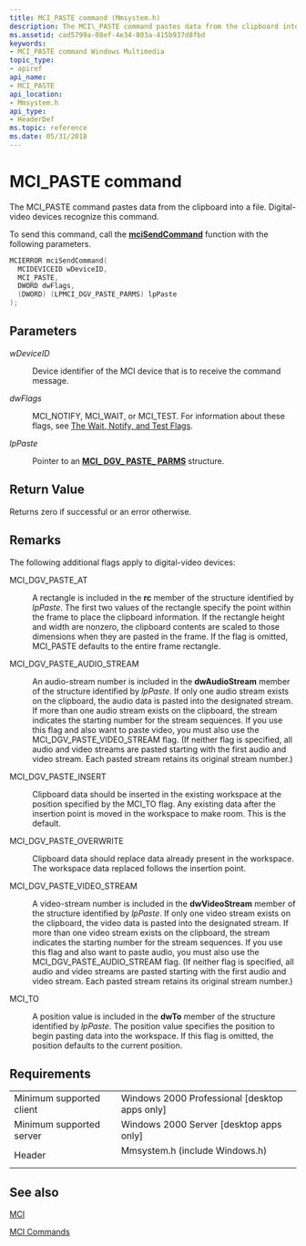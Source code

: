 ```yaml
---
title: MCI_PASTE command (Mmsystem.h)
description: The MCI\_PASTE command pastes data from the clipboard into a file. Digital-video devices recognize this command.
ms.assetid: cad5799a-08ef-4e34-803a-415b937d8fbd
keywords:
- MCI_PASTE command Windows Multimedia
topic_type:
- apiref
api_name:
- MCI_PASTE
api_location:
- Mmsystem.h
api_type:
- HeaderDef
ms.topic: reference
ms.date: 05/31/2018
---
```


# MCI\_PASTE command

The MCI\_PASTE command pastes data from the clipboard into a file. Digital-video devices recognize this command.

To send this command, call the [**mciSendCommand**](https://msdn.microsoft.com/library/Dd757160(v=VS.85).aspx) function with the following parameters.


```C++
MCIERROR mciSendCommand(
  MCIDEVICEID wDeviceID, 
  MCI_PASTE, 
  DWORD dwFlags, 
  (DWORD) (LPMCI_DGV_PASTE_PARMS) lpPaste
);
```



## Parameters

<dl> <dt>

<span id="wDeviceID"></span><span id="wdeviceid"></span><span id="WDEVICEID"></span>*wDeviceID*
</dt> <dd>

Device identifier of the MCI device that is to receive the command message.

</dd> <dt>

<span id="dwFlags"></span><span id="dwflags"></span><span id="DWFLAGS"></span>*dwFlags*
</dt> <dd>

MCI\_NOTIFY, MCI\_WAIT, or MCI\_TEST. For information about these flags, see [The Wait, Notify, and Test Flags](the-wait-notify-and-test-flags.md).

</dd> <dt>

<span id="lpPaste"></span><span id="lppaste"></span><span id="LPPASTE"></span>*lpPaste*
</dt> <dd>

Pointer to an [**MCI\_ DGV\_ PASTE\_ PARMS**](/windows/desktop/api/Digitalv/ns-digitalv-mci_dgv_paste_parms) structure.

</dd> </dl>

## Return Value

Returns zero if successful or an error otherwise.

## Remarks

The following additional flags apply to digital-video devices:

<dl> <dt>

<span id="MCI_DGV_PASTE_AT"></span><span id="mci_dgv_paste_at"></span>MCI\_DGV\_PASTE\_AT
</dt> <dd>

A rectangle is included in the **rc** member of the structure identified by *lpPaste*. The first two values of the rectangle specify the point within the frame to place the clipboard information. If the rectangle height and width are nonzero, the clipboard contents are scaled to those dimensions when they are pasted in the frame. If the flag is omitted, MCI\_PASTE defaults to the entire frame rectangle.

</dd> <dt>

<span id="MCI_DGV_PASTE_AUDIO_STREAM"></span><span id="mci_dgv_paste_audio_stream"></span>MCI\_DGV\_PASTE\_AUDIO\_STREAM
</dt> <dd>

An audio-stream number is included in the **dwAudioStream** member of the structure identified by *lpPaste*. If only one audio stream exists on the clipboard, the audio data is pasted into the designated stream. If more than one audio stream exists on the clipboard, the stream indicates the starting number for the stream sequences. If you use this flag and also want to paste video, you must also use the MCI\_DGV\_PASTE\_VIDEO\_STREAM flag. (If neither flag is specified, all audio and video streams are pasted starting with the first audio and video stream. Each pasted stream retains its original stream number.)

</dd> <dt>

<span id="MCI_DGV_PASTE_INSERT"></span><span id="mci_dgv_paste_insert"></span>MCI\_DGV\_PASTE\_INSERT
</dt> <dd>

Clipboard data should be inserted in the existing workspace at the position specified by the MCI\_TO flag. Any existing data after the insertion point is moved in the workspace to make room. This is the default.

</dd> <dt>

<span id="MCI_DGV_PASTE_OVERWRITE"></span><span id="mci_dgv_paste_overwrite"></span>MCI\_DGV\_PASTE\_OVERWRITE
</dt> <dd>

Clipboard data should replace data already present in the workspace. The workspace data replaced follows the insertion point.

</dd> <dt>

<span id="MCI_DGV_PASTE_VIDEO_STREAM"></span><span id="mci_dgv_paste_video_stream"></span>MCI\_DGV\_PASTE\_VIDEO\_STREAM
</dt> <dd>

A video-stream number is included in the **dwVideoStream** member of the structure identified by *lpPaste*. If only one video stream exists on the clipboard, the video data is pasted into the designated stream. If more than one video stream exists on the clipboard, the stream indicates the starting number for the stream sequences. If you use this flag and also want to paste audio, you must also use the MCI\_DGV\_PASTE\_AUDIO\_STREAM flag. (If neither flag is specified, all audio and video streams are pasted starting with the first audio and video stream. Each pasted stream retains its original stream number.)

</dd> <dt>

<span id="MCI_TO"></span><span id="mci_to"></span>MCI\_TO
</dt> <dd>

A position value is included in the **dwTo** member of the structure identified by *lpPaste*. The position value specifies the position to begin pasting data into the workspace. If this flag is omitted, the position defaults to the current position.

</dd> </dl>

## Requirements



|                                     |                                                                                                           |
|-------------------------------------|-----------------------------------------------------------------------------------------------------------|
| Minimum supported client<br/> | Windows 2000 Professional \[desktop apps only\]<br/>                                                |
| Minimum supported server<br/> | Windows 2000 Server \[desktop apps only\]<br/>                                                      |
| Header<br/>                   | <dl> <dt>Mmsystem.h (include Windows.h)</dt> </dl> |



## See also

<dl> <dt>

[MCI](mci.md)
</dt> <dt>

[MCI Commands](mci-commands.md)
</dt> </dl>

 

 





